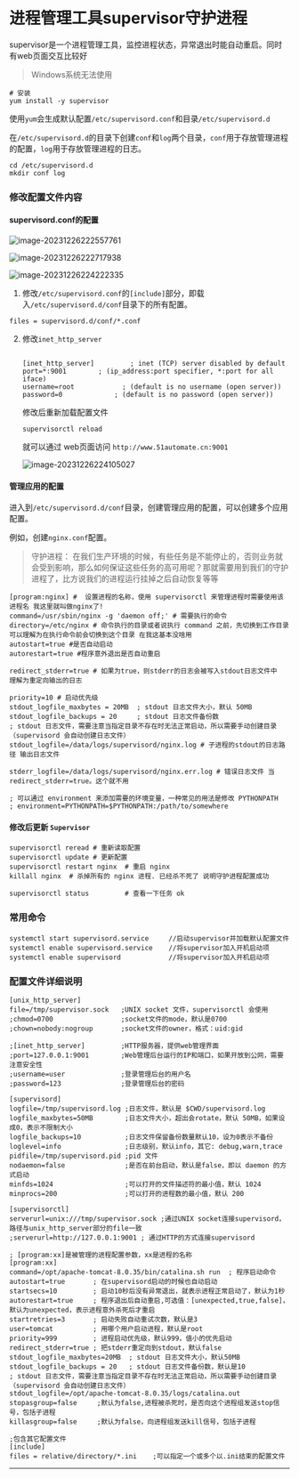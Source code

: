 # 进程管理工具supervisor守护进程

supervisor是一个进程管理工具，监控进程状态，异常退出时能自动重启。同时有web页面交互比较好

> Windows系统无法使用

```
# 安装
yum install -y supervisor
```

使用`yum`会生成默认配置`/etc/supervisord.conf`和目录`/etc/supervisord.d`

在`/etc/supervisord.d`的目录下创建`conf`和`log`两个目录，`conf`用于存放管理进程的配置，`log`用于存放管理进程的日志。

```
cd /etc/supervisord.d
mkdir conf log
```

### 修改配置文件内容

#### supervisord.conf的配置

![image-20231226222557761](http://biji.51automate.cn/blogs/img/202312262226005.png)

![image-20231226222717938](http://biji.51automate.cn/blogs/img/202312262227201.png)

![image-20231226224222335](http://biji.51automate.cn/blogs/img/202312262242433.png)

1. 修改`/etc/supervisord.conf`的`[include]`部分，即载入`/etc/supervisord.d/conf`目录下的所有配置。

```
files = supervisord.d/conf/*.conf
```

2. 修改`inet_http_server`

   ```
   
   [inet_http_server]         ; inet (TCP) server disabled by default
   port=*:9001        ; (ip_address:port specifier, *:port for all iface)
   username=root            ; (default is no username (open server))
   password=0             ; (default is no password (open server))
   ```

   修改后重新加载配置文件

   ```
   supervisorctl reload
   ```

   就可以通过 web页面访问 `http://www.51automate.cn:9001`

   ![image-20231226224105027](http://biji.51automate.cn/blogs/img/202312262241262.png)

#### 管理应用的配置

进入到`/etc/supervisord.d/conf`目录，创建管理应用的配置，可以创建多个应用配置。

例如，创建`nginx.conf`配置。

> 守护进程： 在我们生产环境的时候，有些任务是不能停止的，否则业务就会受到影响，那么如何保证这些任务的高可用呢？那就需要用到我们的守护进程了，比方说我们的进程运行挂掉之后自动恢复等等

```
[program:nginx] #  设置进程的名称，使用 supervisorctl 来管理进程时需要使用该进程名 我这里就叫做nginx了!
command=/usr/sbin/nginx -g 'daemon off;' # 需要执行的命令
directory=/etc/nginx # 命令执行的目录或者说执行 command 之前，先切换到工作目录 可以理解为在执行命令前会切换到这个目录 在我这基本没啥用
autostart=true #是否自动启动
autorestart=true #程序意外退出是否自动重启

redirect_stderr=true # 如果为true，则stderr的日志会被写入stdout日志文件中  理解为重定向输出的日志

priority=10 # 启动优先级
stdout_logfile_maxbytes = 20MB  ; stdout 日志文件大小，默认 50MB
stdout_logfile_backups = 20     ; stdout 日志文件备份数
; stdout 日志文件，需要注意当指定目录不存在时无法正常启动，所以需要手动创建目录（supervisord 会自动创建日志文件）
stdout_logfile=/data/logs/supervisord/nginx.log # 子进程的stdout的日志路径 输出日志文件

stderr_logfile=/data/logs/supervisord/nginx.err.log # 错误日志文件 当redirect_stderr=true。这个就不用

; 可以通过 environment 来添加需要的环境变量，一种常见的用法是修改 PYTHONPATH
; environment=PYTHONPATH=$PYTHONPATH:/path/to/somewhere
```

#### 修改后更新 `Supervisor`

```
supervisorctl reread # 重新读取配置
supervisorctl update # 更新配置
supervisorctl restart nginx  # 重启 nginx
killall nginx  # 杀掉所有的 nginx 进程. 已经杀不死了 说明守护进程配置成功

supervisorctl status         # 查看一下任务 ok
```

### 常用命令

```
systemctl start supervisord.service     //启动supervisor并加载默认配置文件
systemctl enable supervisord.service    //将supervisor加入开机启动项
systemctl enable supervisord            //将supervisor加入开机启动项
```

### 配置文件详细说明

```
[unix_http_server]
file=/tmp/supervisor.sock   ;UNIX socket 文件，supervisorctl 会使用
;chmod=0700                 ;socket文件的mode，默认是0700
;chown=nobody:nogroup       ;socket文件的owner，格式：uid:gid

;[inet_http_server]         ;HTTP服务器，提供web管理界面
;port=127.0.0.1:9001        ;Web管理后台运行的IP和端口，如果开放到公网，需要注意安全性
;username=user              ;登录管理后台的用户名
;password=123               ;登录管理后台的密码

[supervisord]
logfile=/tmp/supervisord.log ;日志文件，默认是 $CWD/supervisord.log
logfile_maxbytes=50MB        ;日志文件大小，超出会rotate，默认 50MB，如果设成0，表示不限制大小
logfile_backups=10           ;日志文件保留备份数量默认10，设为0表示不备份
loglevel=info                ;日志级别，默认info，其它: debug,warn,trace
pidfile=/tmp/supervisord.pid ;pid 文件
nodaemon=false               ;是否在前台启动，默认是false，即以 daemon 的方式启动
minfds=1024                  ;可以打开的文件描述符的最小值，默认 1024
minprocs=200                 ;可以打开的进程数的最小值，默认 200

[supervisorctl]
serverurl=unix:///tmp/supervisor.sock ;通过UNIX socket连接supervisord，路径与unix_http_server部分的file一致
;serverurl=http://127.0.0.1:9001 ; 通过HTTP的方式连接supervisord

; [program:xx]是被管理的进程配置参数，xx是进程的名称
[program:xx]
command=/opt/apache-tomcat-8.0.35/bin/catalina.sh run  ; 程序启动命令
autostart=true       ; 在supervisord启动的时候也自动启动
startsecs=10         ; 启动10秒后没有异常退出，就表示进程正常启动了，默认为1秒
autorestart=true     ; 程序退出后自动重启,可选值：[unexpected,true,false]，默认为unexpected，表示进程意外杀死后才重启
startretries=3       ; 启动失败自动重试次数，默认是3
user=tomcat          ; 用哪个用户启动进程，默认是root
priority=999         ; 进程启动优先级，默认999，值小的优先启动
redirect_stderr=true ; 把stderr重定向到stdout，默认false
stdout_logfile_maxbytes=20MB  ; stdout 日志文件大小，默认50MB
stdout_logfile_backups = 20   ; stdout 日志文件备份数，默认是10
; stdout 日志文件，需要注意当指定目录不存在时无法正常启动，所以需要手动创建目录（supervisord 会自动创建日志文件）
stdout_logfile=/opt/apache-tomcat-8.0.35/logs/catalina.out
stopasgroup=false     ;默认为false,进程被杀死时，是否向这个进程组发送stop信号，包括子进程
killasgroup=false     ;默认为false，向进程组发送kill信号，包括子进程

;包含其它配置文件
[include]
files = relative/directory/*.ini    ;可以指定一个或多个以.ini结束的配置文件
```



---

